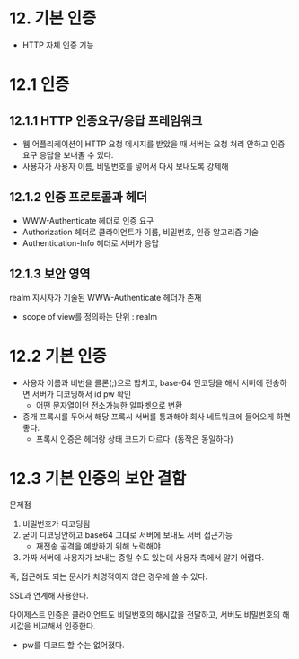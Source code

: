 # 12. 기본 인증

- HTTP 자체 인증 기능

# 12.1 인증

## 12.1.1 HTTP 인증요구/응답 프레임워크
- 웹 어플리케이션이 HTTP 요청 메시지를 받았을 때 서버는 요청 처리 안하고 인증 요구 응답을 보내줄 수 있다.
- 사용자가 사용자 이름, 비밀번호를 넣어서 다시 보내도록 강제해

## 12.1.2 인증 프로토콜과 헤더
- WWW-Authenticate 헤더로 인증 요구 
- Authorization 헤더로 클라이언트가 이름, 비밀번호, 인증 알고리즘 기술
- Authentication-Info 헤더로 서버가 응답

## 12.1.3 보안 영역
realm 지시자가 기술된 WWW-Authenticate 헤더가 존재
- scope of view를 정의하는 단위 : realm

# 12.2 기본 인증
- 사용자 이름과 비번을 콜론(;)으로 합치고, base-64 인코딩을 해서 서버에 전송하면 서버가 디코딩해서 id pw 확인
  - 어떤 문자열이던 전소가능한 알파벳으로 변환
- 중개 프록시를 두어서 해당 프록시 서버를 통과해야 회사 네트워크에 들어오게 하면 좋다.
  - 프록시 인증은 헤더랑 상태 코드가 다르다. (동작은 동일하다)

# 12.3 기본 인증의 보안 결함
문제점

1. 비밀번호가 디코딩됨
2. 굳이 디코딩안하고 base64 그대로 서버에 보내도 서버 접근가능
   - 재전송 공격을 예방하기 위해 노력해야
3. 가짜 서버에 사용자가 보내는 중일 수도 있는데 사용자 측에서 알기 어렵다.

즉, 접근해도 되는 문서가 치명적이지 않은 경우에 쓸 수 있다.

SSL과 연계해 사용한다.

다이제스트 인증은 클라이언트도 비밀번호의 해시값을 전달하고, 서버도 비밀번호의 해시값을 비교해서 인증한다.
- pw를 디코드 할 수는 없어졌다. 
